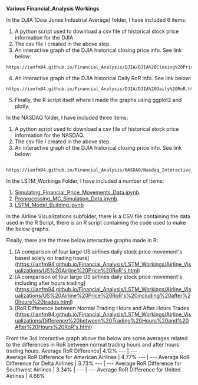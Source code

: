 **Various Financial_Analysis Workings**

In the DJIA (Dow Jones Industrial Average) folder, I have included 6 items:
   1. A python script used to download a csv file of historical stock price information for the DJIA.
   2. The csv file I created in the above step.
   3. An interactive graph of the DJIA historical closing price info. See link below:
  
    https://ianfm94.github.io/Financial_Analysis/DJIA/DJIA%20Closing%20Price.html
  
   4. An interactive graph of the DJIA historical Daily RoR info. See link below:
  
    https://ianfm94.github.io/Financial_Analysis/DJIA/DJIA%20Daily%20RoR.html
  
   5. Finally, the R script itself where I made the graphs using ggplot2 and plotly.
  
In the NASDAQ folder, I have included three items:
   1. A python script used to download a csv file of historical stock price information for the NASDAQ.
   2. The csv file I created in the above step.
   3. An interactive graph of the DJIA historical closing price info. See link below:
    
     https://ianfm94.github.io/Financial_Analysis/NASDAQ/Nasdaq_Interactive_Graph.html
     
In the LSTM_Workings Folder, I have included a number of items:
   1. [Simulating_Financial_Price_Movements_Data.ipynb](https://nbviewer.jupyter.org/github/Ianfm94/Financial_Analysis/blob/master/LSTM_Workings/Notebooks/1.%20Simulating_Financial_Price_Movements_Data.ipynb).
   2. [Preprocessing_MC_Simulation_Data.ipynb](https://nbviewer.jupyter.org/github/Ianfm94/Financial_Analysis/blob/master/LSTM_Workings/Notebooks/2.%20Preprocessing_MC_Simulation_Data.ipynb).
   3. [LSTM_Model_Building.ipynb](https://nbviewer.jupyter.org/github/Ianfm94/Financial_Analysis/blob/master/LSTM_Workings/Notebooks/3.%20LSTM_Model_Building.ipynb)

In the Airline Visualizations subfolder, there is a CSV file containing the data used in the R Script, there is an R script containing the code used to make the below graphs.

Finally, there are the three below interactive graphs made in R:
   1. [A comparison of four large US airlines daily stock price movement's based solely on trading hours]
(https://ianfm94.github.io/Financial_Analysis/LSTM_Workings/Airline_Visualizations/US%20Airline%20Price%20RoR's.html)
   2. [A comparison of four large US airlines daily stock price movement's including after hours trading]
(https://ianfm94.github.io/Financial_Analysis/LSTM_Workings/Airline_Visualizations/US%20Airline%20Price%20RoR's%20including%20after%20hours%20trades.html)
   3. [RoR Difference between Normal Trading Hours and After Hours Trades
(https://ianfm94.github.io/Financial_Analysis/LSTM_Workings/Airline_Visualizations/Difference%20between%20Trading%20Hours%20and%20After%20Hours%20RoR's.html)
   
From the 3rd interactive graph above the below are some averages related to the differences in RoR between normal trading hours and after hours trading hours.
   Average RoR Difference| 4.12% 
   --- | ---  
   Average RoR Difference for American Airlines | 4.77%
   --- | --- 
   Average RoR Difference for Delta Airlines | 3.73% 
   --- | --- 
   Average RoR Difference for Southwest Airlines | 3.34% |
   --- | --- 
   Average RoR Difference for United Airlines | 4.66% 
